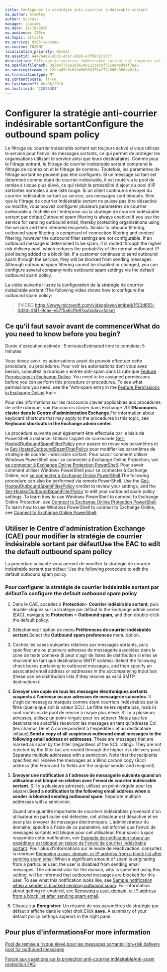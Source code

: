 ```yaml
---
title: Configurer la stratégie anti-courrier indésirable sortant
ms.author: krowley
author: kccross
manager: laurawi
ms.date: 11/10/2016
ms.audience: ITPro
ms.topic: article
ms.service: O365-seccomp
ms.custom: TN2DMC
localization_priority: Normal
ms.assetid: a44764e9-a5d2-4c67-8888-e7fb871c17c7
description: Filtrage du courrier indésirable sortant est toujours activé si vous utilisez le service pour l’envoi de courrier électronique sortant, protégeant ainsi les organisations qui utilisent le service et leurs destinataires.
ms.openlocfilehash: 3a3e07731e16da148131ceb6f555e84ed94f7ae5
ms.sourcegitcommit: 22bca85c3c6d946083d3784f72e886c068d49f4a
ms.translationtype: MT
ms.contentlocale: fr-FR
ms.lasthandoff: 08/06/2018
ms.locfileid: "22026301"
---
```

# <a name="configure-the-outbound-spam-policy"></a><span data-ttu-id="2d7a9-103">Configurer la stratégie anti-courrier indésirable sortant</span><span class="sxs-lookup"><span data-stu-id="2d7a9-103">Configure the outbound spam policy</span></span>

<span data-ttu-id="2d7a9-p101">Le filtrage du courrier indésirable sortant est toujours activé si vous utilisez le service pour l'envoi de messages sortants, ce qui permet de protéger les organisations utilisant le service ainsi que leurs destinataires. Comme pour le filtrage entrant, le filtrage de courrier indésirable sortant comprend le filtrage de connexion et le filtrage de contenu. Toutefois, les paramètres de filtrage sortant ne peuvent pas être configurés. Si un message sortant est déterminé comme étant du courrier indésirable, il est routé via le pool de remise à risque plus élevé, ce qui réduit la probabilité d'ajout du pool d'IP sortantes normales à une liste rouge. Si un client continue à envoyer du courrier indésirable sortant au service, ses messages sont bloqués. Bien que le filtrage de courrier indésirable sortant ne puisse pas être désactivé ou modifié, vous pouvez configurer plusieurs paramètres de courrier indésirable à l'échelle de l'entreprise via la stratégie de courrier indésirable sortant par défaut.</span><span class="sxs-lookup"><span data-stu-id="2d7a9-p101">Outbound spam filtering is always enabled if you use the service for sending outbound email, thereby protecting organizations using the service and their intended recipients. Similar to inbound filtering, outbound spam filtering is comprised of connection filtering and content filtering, however the outbound filter settings are not configurable. If an outbound message is determined to be spam, it is routed through the higher risk delivery pool, which reduces the probability of the normal outbound-IP pool being added to a block list. If a customer continues to send outbound spam through the service, they will be blocked from sending messages. Although outbound spam filtering cannot be disabled or changed, you can configure several company-wide outbound spam settings via the default outbound spam policy.</span></span> 
  
<span data-ttu-id="2d7a9-109">La vidéo suivante illustre la configuration de la stratégie de courrier indésirable sortant :</span><span class="sxs-lookup"><span data-stu-id="2d7a9-109">The following video shows how to configure the outbound spam policy:</span></span>
  
> [!VIDEO https://www.microsoft.com/videoplayer/embed/1f20d655-0d3d-4141-9cae-e57f5a6cffe8?autoplay=false]
  
## <a name="what-do-you-need-to-know-before-you-begin"></a><span data-ttu-id="2d7a9-110">Ce qu'il faut savoir avant de commencer</span><span class="sxs-lookup"><span data-stu-id="2d7a9-110">What do you need to know before you begin?</span></span>
<span data-ttu-id="2d7a9-111"><a name="sectionSection0"> </a></span><span class="sxs-lookup"><span data-stu-id="2d7a9-111"></span></span>

<span data-ttu-id="2d7a9-112">Durée d'exécution estimée : 5 minutes</span><span class="sxs-lookup"><span data-stu-id="2d7a9-112">Estimated time to complete: 5 minutes</span></span>
  
<span data-ttu-id="2d7a9-p102">Vous devez avoir les autorisations avant de pouvoir effectuer cette procédure, ou procédures. Pour voir les autorisations dont vous avez besoin, consultez la rubrique « entrée anti-spam dans la rubrique [Feature Permissions in Exchange Online](http://technet.microsoft.com/library/15073ce1-0917-403b-8839-02a2ebc96e16.aspx) .</span><span class="sxs-lookup"><span data-stu-id="2d7a9-p102">You need to be assigned permissions before you can perform this procedure or procedures. To see what permissions you need, see the "Anti-spam entry in the [Feature Permissions in Exchange Online](http://technet.microsoft.com/library/15073ce1-0917-403b-8839-02a2ebc96e16.aspx) topic.</span></span> 
  
<span data-ttu-id="2d7a9-115">Pour des informations sur les raccourcis clavier applicables aux procédures de cette rubrique, voir Raccourcis clavier dans Exchange 2013**Raccourcis clavier dans le Centre d'administration Exchange**.</span><span class="sxs-lookup"><span data-stu-id="2d7a9-115">For information about keyboard shortcuts that may apply to the procedures in this topic, see **Keyboard shortcuts in the Exchange admin center**.</span></span>
  
<span data-ttu-id="2d7a9-p103">La procédure suivante peut également être effectuée par le biais de PowerShell à distance. Utilisez l’applet de commande [Get-HostedOutboundSpamFilterPolicy](http://technet.microsoft.com/library/8f15c83c-c10a-4d9d-b135-35321430bdc2.aspx) pour passer en revue vos paramètres et le [Set-HostedOutboundSpamFilterPolicy](http://technet.microsoft.com/library/665d1b04-d4b5-4a0e-811a-4e37096ccbfd.aspx) pour modifier les paramètres de stratégie de courrier indésirable sortant. Pour savoir comment utiliser Windows PowerShell pour se connecter à Exchange Online Protection, voir [se connecter à Exchange Online Protection PowerShell](https://go.microsoft.com/fwlink/p/?linkid=627290). Pour savoir comment utiliser Windows PowerShell pour se connecter à Exchange Online, voir [se connecter à Exchange Online PowerShell](https://go.microsoft.com/fwlink/p/?linkid=396554).</span><span class="sxs-lookup"><span data-stu-id="2d7a9-p103">The following procedure can also be performed via remote PowerShell. Use the [Get-HostedOutboundSpamFilterPolicy](http://technet.microsoft.com/library/8f15c83c-c10a-4d9d-b135-35321430bdc2.aspx) cmdlet to review your settings, and the [Set-HostedOutboundSpamFilterPolicy](http://technet.microsoft.com/library/665d1b04-d4b5-4a0e-811a-4e37096ccbfd.aspx) to edit your outbound spam policy settings. To learn how to use Windows PowerShell to connect to Exchange Online Protection, see [Connect to Exchange Online Protection PowerShell](https://go.microsoft.com/fwlink/p/?linkid=627290). To learn how to use Windows PowerShell to connect to Exchange Online, see [Connect to Exchange Online PowerShell](https://go.microsoft.com/fwlink/p/?linkid=396554).</span></span>
  
## <a name="use-the-eac-to-edit-the-default-outbound-spam-policy"></a><span data-ttu-id="2d7a9-120">Utiliser le Centre d'administration Exchange (CAE) pour modifier la stratégie de courrier indésirable sortant par défaut</span><span class="sxs-lookup"><span data-stu-id="2d7a9-120">Use the EAC to edit the default outbound spam policy</span></span>
<span data-ttu-id="2d7a9-121"><a name="sectionSection1"> </a></span><span class="sxs-lookup"><span data-stu-id="2d7a9-121"></span></span>

<span data-ttu-id="2d7a9-122">La procédure suivante vous permet de modifier la stratégie de courrier indésirable sortant par défaut :</span><span class="sxs-lookup"><span data-stu-id="2d7a9-122">Use the following procedure to edit the default outbound spam policy:</span></span>
  
### <a name="to-configure-the-default-outbound-spam-policy"></a><span data-ttu-id="2d7a9-123">Pour configurer la stratégie de courrier indésirable sortant par défaut</span><span class="sxs-lookup"><span data-stu-id="2d7a9-123">To configure the default outbound spam policy</span></span>

1. <span data-ttu-id="2d7a9-124">Dans le CAE, accédez à **Protection**\> **Courrier indésirable sortant**, puis double-cliquez sur la stratégie par défaut.</span><span class="sxs-lookup"><span data-stu-id="2d7a9-124">In the Exchange admin center (EAC), navigate to **Protection** \> **Outbound spam**, and then double-click the default policy.</span></span>
    
2. <span data-ttu-id="2d7a9-125">Sélectionnez l'option de menu **Préférences de courrier indésirable sortant**.</span><span class="sxs-lookup"><span data-stu-id="2d7a9-125">Select the **Outbound spam preferences** menu option.</span></span> 
    
3. <span data-ttu-id="2d7a9-126">Cochez les cases suivantes relatives aux messages sortants, puis spécifiez une ou plusieurs adresses de messagerie associées dans la zone de texte connexe (il peut s'agir de listes de distribution si elles se résolvent en tant que destinations SMTP valides) :</span><span class="sxs-lookup"><span data-stu-id="2d7a9-126">Select the following check boxes pertaining to outbound messages, and then specify an associated email address or addresses in the accompanying input box (these can be distribution lists if they resolve as valid SMTP destinations):</span></span>
    
1. <span data-ttu-id="2d7a9-p104">**Envoyer une copie de tous les messages électroniques sortants suspects à l'adresse ou aux adresses de messagerie suivantes**. Il s'agit de messages marqués comme étant courriers indésirables par le filtre (quelle que soit la valeur SCL). Le filtre ne les rejette pas, mais ils sont routés via le pool de remise à risque plus élevé. S'il y a plusieurs adresses, utilisez un point-virgule pour les séparer. Notez que les destinataires spécifiés recevront les messages en tant qu'adresse Cci (les champs De et À correspondent à l'expéditeur et au destinataire initiaux).</span><span class="sxs-lookup"><span data-stu-id="2d7a9-p104">**Send a copy of all suspicious outbound email messages to the following email address or addresses**. These are messages that are marked as spam by the filter (regardless of the SCL rating). They are not rejected by the filter but are routed through the higher risk delivery pool. Separate multiple addresses with a semicolon. Note that the recipients specified will receive the messages as a Blind carbon copy (Bcc) address (the From and To fields are the original sender and recipient).</span></span>
    
2. <span data-ttu-id="2d7a9-p105">**Envoyer une notification à l'adresse de messagerie suivante quand un utilisateur est bloqué en relation avec l'envoi de courrier indésirable sortant**. S'il y a plusieurs adresses, utilisez un point-virgule pour les séparer.</span><span class="sxs-lookup"><span data-stu-id="2d7a9-p105">**Send a notification to the following email address when a sender is blocked sending outbound spam**. Separate multiple addresses with a semicolon.</span></span>
    
    <span data-ttu-id="2d7a9-p106">Quand une quantité importante de courriers indésirables provenant d'un utilisateur en particulier est détectée, cet utilisateur est désactivé et ne peut plus envoyer de messages électroniques. L'administrateur du domaine, spécifié à l'aide de ce paramètre, est informé que l'envoi de messages sortants est bloqué pour cet utilisateur. Pour savoir à quoi ressemble cette notification, voir [Exemple de notification lorsqu'un expéditeur est bloqué en raison de l'envoi de courrier indésirable sortant](sample-notification-when-a-sender-is-blocked-sending-outbound-spam.md). Pour plus d'informations sur le mode de réactivaction, consultez la rubrique [Removing a user, domain, or IP address from a block list after sending spam email](http://technet.microsoft.com/library/712cfcc1-31e8-4e51-8561-b64258a8f1e5.aspx).</span><span class="sxs-lookup"><span data-stu-id="2d7a9-p106">When a significant amount of spam is originating from a particular user, the user is disabled from sending email messages. The administrator for the domain, who is specified using this setting, will be informed that outbound messages are blocked for this user. To see what this notification looks like, see [Sample notification when a sender is blocked sending outbound spam](sample-notification-when-a-sender-is-blocked-sending-outbound-spam.md). For information about getting re-enabled, see [Removing a user, domain, or IP address from a block list after sending spam email](http://technet.microsoft.com/library/712cfcc1-31e8-4e51-8561-b64258a8f1e5.aspx).</span></span>
    
4. <span data-ttu-id="2d7a9-p107">Cliquez sur **Enregistrer**. Un résumé de vos paramètres de stratégie par défaut s'affiche dans le volet droit.</span><span class="sxs-lookup"><span data-stu-id="2d7a9-p107">Click **save**. A summary of your default policy settings appears in the right pane.</span></span>
    
## <a name="for-more-information"></a><span data-ttu-id="2d7a9-140">Pour plus d'informations</span><span class="sxs-lookup"><span data-stu-id="2d7a9-140">For more information</span></span>
<span data-ttu-id="2d7a9-141"><a name="sectionSection2"> </a></span><span class="sxs-lookup"><span data-stu-id="2d7a9-141"></span></span>

[<span data-ttu-id="2d7a9-142">Pool de remise à risque élevé pour les messages sortants</span><span class="sxs-lookup"><span data-stu-id="2d7a9-142">High-risk delivery pool for outbound messages</span></span>](high-risk-delivery-pool-for-outbound-messages.md)
  
[<span data-ttu-id="2d7a9-143">Forum aux questions sur la protection anti-courrier indésirable</span><span class="sxs-lookup"><span data-stu-id="2d7a9-143">Anti-spam protection FAQ</span></span>](anti-spam-protection-faq.md)
  


